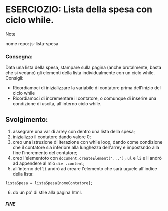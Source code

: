 # ESERCIOZIO: Lista della spesa con ciclo while.

>[!NOTE]
>
> nome repo: js-lista-spesa

### Consegna:
Data una lista della spesa, stampare sulla pagina (anche brutalmente, basta che si vedano) gli elementi della lista individualmente con un ciclo while.
Consigli:
- Ricordiamoci di inizializzare la variabile di contatore prima dell'inizio del ciclo while
- Ricordiamoci di incrementare il contatore, o comunque di inserire una condizione di uscita, all'interno ciclo while.

## Svolgimento:
1. assegrare una var di arrey con dentro una lista della spesa;
2. inizializzo il contatore dando valore 0;
3. creo una istruzione di iterazione con while loop, dando come condizione che il contatore sia inferiore alla lunghezza dell'arrey e impostsndo alla fine l'incremento del contatore;
4. creo l'elementoto con `document.createElement('...');` `ul` e `li` e li andrò ad appendere al mio `div .content`;
5. all'interno del `li` andrò ad creare l'elemento che sarà uguele all'indice della lista:
```
listaSpesa = listaSpesa[nomeContatore];
```
6. do un po' di stile alla pagina html.

##### FINE